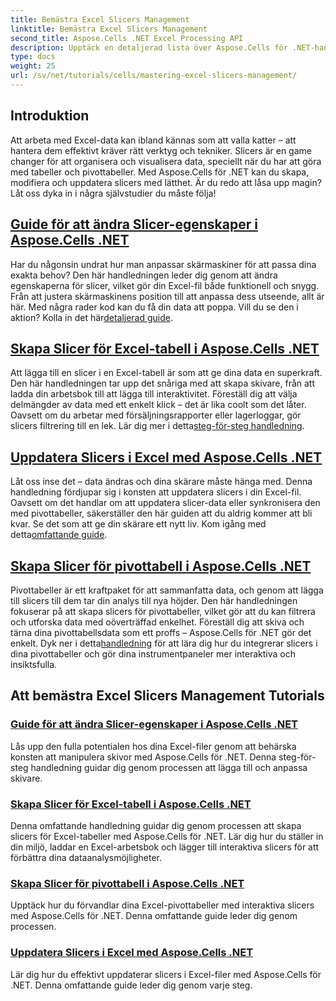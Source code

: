 ```yaml
---
title: Bemästra Excel Slicers Management
linktitle: Bemästra Excel Slicers Management
second_title: Aspose.Cells .NET Excel Processing API
description: Upptäck en detaljerad lista över Aspose.Cells för .NET-handledningar fokuserade på att hantera Excel-skivor, inklusive att lägga till, anpassa och uppdatera skivor i Excel-filer.
type: docs
weight: 25
url: /sv/net/tutorials/cells/mastering-excel-slicers-management/
---
```

## Introduktion

Att arbeta med Excel-data kan ibland kännas som att valla katter – att hantera dem effektivt kräver rätt verktyg och tekniker. Slicers är en game changer för att organisera och visualisera data, speciellt när du har att göra med tabeller och pivottabeller. Med Aspose.Cells för .NET kan du skapa, modifiera och uppdatera slicers med lätthet. Är du redo att låsa upp magin? Låt oss dyka in i några självstudier du måste följa!

## [Guide för att ändra Slicer-egenskaper i Aspose.Cells .NET](./guide-change-slicer-properties/)

 Har du någonsin undrat hur man anpassar skärmaskiner för att passa dina exakta behov? Den här handledningen leder dig genom att ändra egenskaperna för slicer, vilket gör din Excel-fil både funktionell och snygg. Från att justera skärmaskinens position till att anpassa dess utseende, allt är här. Med några rader kod kan du få din data att poppa. Vill du se den i aktion? Kolla in det här[detaljerad guide](./guide-change-slicer-properties/).

## [Skapa Slicer för Excel-tabell i Aspose.Cells .NET](./creating-slicer-for-excel-table/)

Att lägga till en slicer i en Excel-tabell är som att ge dina data en superkraft. Den här handledningen tar upp det snåriga med att skapa skivare, från att ladda din arbetsbok till att lägga till interaktivitet. Föreställ dig att välja delmängder av data med ett enkelt klick – det är lika coolt som det låter. Oavsett om du arbetar med försäljningsrapporter eller lagerloggar, gör slicers filtrering till en lek. Lär dig mer i detta[steg-för-steg handledning](./creating-slicer-for-excel-table/).

## [Uppdatera Slicers i Excel med Aspose.Cells .NET](./update-slicers-in-excel/)

 Låt oss inse det – data ändras och dina skärare måste hänga med. Denna handledning fördjupar sig i konsten att uppdatera slicers i din Excel-fil. Oavsett om det handlar om att uppdatera slicer-data eller synkronisera den med pivottabeller, säkerställer den här guiden att du aldrig kommer att bli kvar. Se det som att ge din skärare ett nytt liv. Kom igång med detta[omfattande guide](./update-slicers-in-excel/).

## [Skapa Slicer för pivottabell i Aspose.Cells .NET](./creating-slicer-for-pivot-table/)

Pivottabeller är ett kraftpaket för att sammanfatta data, och genom att lägga till slicers till dem tar din analys till nya höjder. Den här handledningen fokuserar på att skapa slicers för pivottabeller, vilket gör att du kan filtrera och utforska data med oöverträffad enkelhet. Föreställ dig att skiva och tärna dina pivottabellsdata som ett proffs – Aspose.Cells för .NET gör det enkelt. Dyk ner i detta[handledning](./creating-slicer-for-pivot-table/) för att lära dig hur du integrerar slicers i dina pivottabeller och gör dina instrumentpaneler mer interaktiva och insiktsfulla.

## Att bemästra Excel Slicers Management Tutorials
### [Guide för att ändra Slicer-egenskaper i Aspose.Cells .NET](./guide-change-slicer-properties/)
Lås upp den fulla potentialen hos dina Excel-filer genom att behärska konsten att manipulera skivor med Aspose.Cells för .NET. Denna steg-för-steg handledning guidar dig genom processen att lägga till och anpassa skivare.
### [Skapa Slicer för Excel-tabell i Aspose.Cells .NET](./creating-slicer-for-excel-table/)
Denna omfattande handledning guidar dig genom processen att skapa slicers för Excel-tabeller med Aspose.Cells för .NET. Lär dig hur du ställer in din miljö, laddar en Excel-arbetsbok och lägger till interaktiva slicers för att förbättra dina dataanalysmöjligheter.
### [Skapa Slicer för pivottabell i Aspose.Cells .NET](./creating-slicer-for-pivot-table/)
Upptäck hur du förvandlar dina Excel-pivottabeller med interaktiva slicers med Aspose.Cells för .NET. Denna omfattande guide leder dig genom processen.
### [Uppdatera Slicers i Excel med Aspose.Cells .NET](./update-slicers-in-excel/)
Lär dig hur du effektivt uppdaterar slicers i Excel-filer med Aspose.Cells för .NET. Denna omfattande guide leder dig genom varje steg.